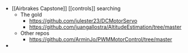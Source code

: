- [[Airbrakes Capstone]] [[controls]] searching
	- The gold
		- https://github.com/julester23/DCMotorServo
		- https://github.com/juangallostra/AltitudeEstimation/tree/master
	- Other repos
		- https://github.com/ArminJo/PWMMotorControl/tree/master
-